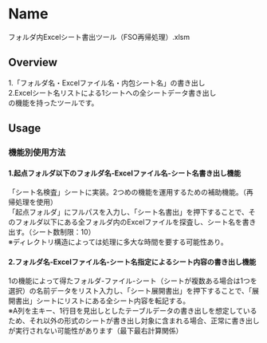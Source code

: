 # Name
フォルダ内Excelシート書出ツール（FSO再帰処理）.xlsm
## Overview
1.「フォルダ名・Excelファイル名・内包シート名」の書き出し  
2.Excelシート名リストによる1シートへの全シートデータ書き出し  
の機能を持ったツールです。
## Usage
### 機能別使用方法
#### 1.起点フォルダ以下のフォルダ名-Excelファイル名-シート名書き出し機能
「シート名検査」シートに実装。2つめの機能を運用するための補助機能。（再帰処理を使用）  
「起点フォルダ」にフルパスを入力し、「シート名書出」を押下することで、そのフォルダ以下にある全フォルダ内のExcelファイルを探査し、シート名を書き出す。（シート数制限：10）  
※ディレクトリ構造によっては処理に多大な時間を要する可能性あり。  
#### 2.フォルダ名-Excelファイル名-シート名指定によるシート内容の書き出し機能
1の機能によって得たフォルダ-ファイル-シート（シートが複数ある場合は1つを選択）の名前データをリスト入力し、「シート展開書出」を押下することで、「展開書出」シートにリストにある全シート内容を転記する。  
※A列を主キー、1行目を見出しとしたテーブルデータの書き出しを想定しているため、それ以外の形式のシートが書き出し対象に含まれる場合、正常に書き出しが実行されない可能性があります（最下最右計算関係）  
